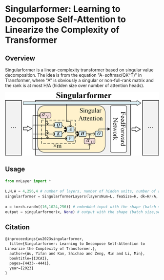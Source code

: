# Singularformer: Learning to Decompose Self-Attention to Linearize the Complexity of Transformer

## Overview
Singularformer is a linear-complexity transformer based on singular value decomposition. The idea is from the equation "A=softmax(QK^T)" in Transformer, where "A" is obviously a singular or non-full-rank matrix and the rank is at most H/A (hidden size over number of attention heads). 

![Singularformer](https://github.com/CSUBioGroup/Singularformer/blob/main/Singularformer.png)

## Usage

```python
from nnLayer import *

L,H,A = 4,256,4 # number of layers, number of hidden units, number of attention heads
singularformer = SingularformerLayers(layersNum=L, feaSize=H, dk=H//A, multiNum=A, r=H//A, hdnDropout=0.1)

x = torch.randn((16,1024,256)) # embedded input with the shape (batch size,seq length,embedding size)
output = singularformer(x, None) # output with the shape (batch size,seq length,embedding size)
```

## Citation

```
@inproceedings{wu2023singularformer,
  title={Singularformer: Learning to Decompose Self-Attention to Linearize the Complexity of Transformer.},
  author={Wu, Yifan and Kan, Shichao and Zeng, Min and Li, Min},
  booktitle={IJCAI},
  pages={4433--4441},
  year={2023}
}
```
